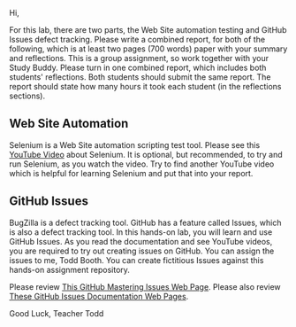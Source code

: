 Hi,

For this lab, there are two parts, the Web Site automation testing and GitHub Issues defect tracking.
Please write a combined report, for both of the following, which is at least two pages (700 words) paper with your summary and reflections.
This is a group assignment, so work together with your Study Buddy.
Please turn in one combined report, which includes both students' reflections.
Both students should submit the same report.
The report should state how many hours it took each student (in the reflections sections).

## Web Site Automation
Selenium is a Web Site automation scripting test tool.
Please see this [YouTube Video](https://www.youtube.com/watch?v=cobEbkTwbwY) about Selenium.  It is optional, but recommended, to try and run Selenium, as you watch the video.
Try to find another YouTube video which is helpful for learning Selenium and put that into your report.

## GitHub Issues
BugZilla is a defect tracking tool.
GitHub has a feature called Issues, which is also a defect tracking tool.
In this hands-on lab, you will learn and use GitHub Issues.
As you read the documentation and see YouTube videos, you are required to try out creating issues on GitHub.
You can assign the issues to me, Todd Booth.
You can create fictitious Issues against this hands-on assignment repository.

Please review [This GitHub Mastering Issues Web Page](https://guides.github.com/features/issues/).
Please also review [These GitHub Issues Documentation Web Pages](https://help.github.com/en/github/managing-your-work-on-github/managing-your-work-with-issues).

Good Luck, Teacher Todd
